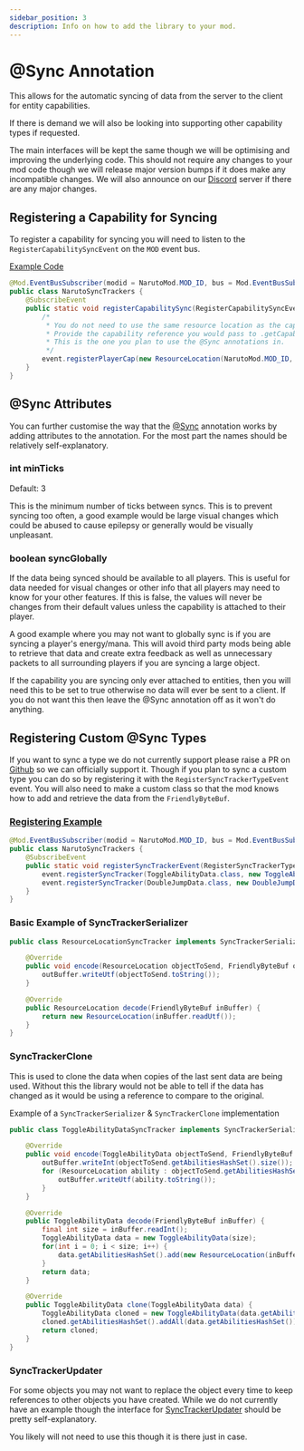 ```yaml
---
sidebar_position: 3
description: Info on how to add the library to your mod.
---
```


# @Sync Annotation
This allows for the automatic syncing of data from the server to the client for entity capabilities.

If there is demand we will also be looking into supporting other capability types if requested.

The main interfaces will be kept the same though we will be optimising and improving the underlying code.
This should not require any changes to your mod code though we will release major version bumps if it does make any incompatible changes.
We will also announce on our [Discord](https://discord.sekwah.com/) server if there are any major changes.

## Registering a Capability for Syncing
To register a capability for syncing you will need to listen to the `RegisterCapabilitySyncEvent` on the `MOD` event bus.

[Example Code](https://github.com/sekwah41/Naruto-Mod/blob/2a87ced2daa10cf9eaf3c1f2e480a2ea5ddedd3d/src/main/java/com/sekwah/narutomod/NarutoMod.java#L91-L93)
```java
@Mod.EventBusSubscriber(modid = NarutoMod.MOD_ID, bus = Mod.EventBusSubscriber.Bus.MOD)
public class NarutoSyncTrackers {
    @SubscribeEvent
    public static void registerCapabilitySync(RegisterCapabilitySyncEvent event) {
        /*
         * You do not need to use the same resource location as the capability though it makes it easier to keep track of
         * Provide the capability reference you would pass to .getCapability and the class that implements it.
         * This is the one you plan to use the @Sync annotations in.
         */
        event.registerPlayerCap(new ResourceLocation(NarutoMod.MOD_ID, "ninja_data"), NinjaCapabilityHandler.NINJA_DATA, NinjaData.class);
    }
}
```

## @Sync Attributes
You can further customise the way that the [@Sync](https://github.com/sekwah41/SekCLib/blob/master/src/main/java/com/sekwah/sekclib/capabilitysync/capabilitysync/annotation/Sync.java) annotation works by adding attributes to the annotation.
For the most part the names should be relatively self-explanatory.

### int minTicks
Default: 3

This is the minimum number of ticks between syncs.
This is to prevent syncing too often, a good example would be large visual changes which could be abused to cause epilepsy or generally would be visually unpleasant.

### boolean syncGlobally
If the data being synced should be available to all players.
This is useful for data needed for visual changes or other info that all players may need to know for your other features.
If this is false, the values will never be changes from their default values unless the capability is attached to their player.

A good example where you may not want to globally sync is if you are syncing a player's energy/mana.
This will avoid third party mods being able to retrieve that data and create extra feedback as well as unnecessary packets to all surrounding players if you are syncing a large object.

If the capability you are syncing only ever attached to entities, then you will need this to be set to true otherwise no data will ever be sent to a client. If you do not want this then leave the @Sync annotation off as it won't do anything.

## Registering Custom @Sync Types
If you want to sync a type we do not currently support please raise a PR on [Github](https://github.com/sekwah41/SekCLib) so we can officially support it.
Though if you plan to sync a custom type you can do so by registering it with the `RegisterSyncTrackerTypeEvent` event.
You will also need to make a custom class so that the mod knows how to add and retrieve the data from the `FriendlyByteBuf`.

### [Registering Example](https://github.com/sekwah41/Naruto-Mod/blob/2a87ced2daa10cf9eaf3c1f2e480a2ea5ddedd3d/src/main/java/com/sekwah/narutomod/trackers/NarutoSyncTrackers.java)
```java
@Mod.EventBusSubscriber(modid = NarutoMod.MOD_ID, bus = Mod.EventBusSubscriber.Bus.MOD)
public class NarutoSyncTrackers {
    @SubscribeEvent
    public static void registerSyncTrackerEvent(RegisterSyncTrackerTypeEvent event) {
        event.registerSyncTracker(ToggleAbilityData.class, new ToggleAbilityDataSyncTracker());
        event.registerSyncTracker(DoubleJumpData.class, new DoubleJumpDataSyncTracker());
    }
}
```

### Basic Example of SyncTrackerSerializer
```java
public class ResourceLocationSyncTracker implements SyncTrackerSerializer<ResourceLocation> {

    @Override
    public void encode(ResourceLocation objectToSend, FriendlyByteBuf outBuffer) {
        outBuffer.writeUtf(objectToSend.toString());
    }

    @Override
    public ResourceLocation decode(FriendlyByteBuf inBuffer) {
        return new ResourceLocation(inBuffer.readUtf());
    }
}
```

### SyncTrackerClone
This is used to clone the data when copies of the last sent data are being used.
Without this the library would not be able to tell if the data has changed as it would be using a reference to compare to the original.

Example of a `SyncTrackerSerializer` & `SyncTrackerClone` implementation
```java
public class ToggleAbilityDataSyncTracker implements SyncTrackerSerializer<ToggleAbilityData>, SyncTrackerClone<ToggleAbilityData> {

    @Override
    public void encode(ToggleAbilityData objectToSend, FriendlyByteBuf outBuffer) {
        outBuffer.writeInt(objectToSend.getAbilitiesHashSet().size());
        for (ResourceLocation ability : objectToSend.getAbilitiesHashSet()) {
            outBuffer.writeUtf(ability.toString());
        }
    }

    @Override
    public ToggleAbilityData decode(FriendlyByteBuf inBuffer) {
        final int size = inBuffer.readInt();
        ToggleAbilityData data = new ToggleAbilityData(size);
        for(int i = 0; i < size; i++) {
            data.getAbilitiesHashSet().add(new ResourceLocation(inBuffer.readUtf()));
        }
        return data;
    }

    @Override
    public ToggleAbilityData clone(ToggleAbilityData data) {
        ToggleAbilityData cloned = new ToggleAbilityData(data.getAbilitiesHashSet().size());
        cloned.getAbilitiesHashSet().addAll(data.getAbilitiesHashSet());
        return cloned;
    }
}
```

### SyncTrackerUpdater
For some objects you may not want to replace the object every time to keep references to other objects you have created. While we do not currently have an example though the interface for
[SyncTrackerUpdater](https://github.com/sekwah41/SekCLib/blob/master/src/main/java/com/sekwah/sekclib/capabilitysync/capabilitysync/tracker/SyncTrackerUpdater.java)
should be pretty self-explanatory.

You likely will not need to use this though it is there just in case.

